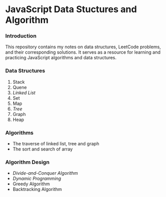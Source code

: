 # JavaScript Data Stuctures and Algorithm

### Introduction
This repository contains my notes on data structures, LeetCode problems, and their corresponding solutions. It serves as a resource for learning and practicing JavaScript algorithms and data structures.

### Data Structures
1. Stack
2. Quene
3. *_Linked List_*
4. Set
5. Map
6. *_Tree_*
7. Graph
8. Heap

### Algorithms
* The traverse of linked list, tree and graph
* The sort and search of array

### Algorithm Design
* *_Divide-and-Conquer Algorithm_*
* *_Dynamic Programming_*
* Greedy Algorithm
* Backtracking Algorithm
